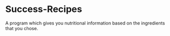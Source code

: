 # Success-Recipes
A program which gives you nutritional information based on the ingredients that you chose.

